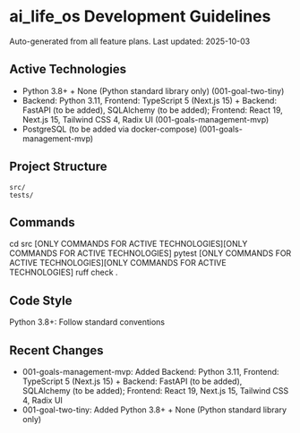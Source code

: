 # ai_life_os Development Guidelines

Auto-generated from all feature plans. Last updated: 2025-10-03

## Active Technologies
- Python 3.8+ + None (Python standard library only) (001-goal-two-tiny)
- Backend: Python 3.11, Frontend: TypeScript 5 (Next.js 15) + Backend: FastAPI (to be added), SQLAlchemy (to be added); Frontend: React 19, Next.js 15, Tailwind CSS 4, Radix UI (001-goals-management-mvp)
- PostgreSQL (to be added via docker-compose) (001-goals-management-mvp)

## Project Structure
```
src/
tests/
```

## Commands
cd src [ONLY COMMANDS FOR ACTIVE TECHNOLOGIES][ONLY COMMANDS FOR ACTIVE TECHNOLOGIES] pytest [ONLY COMMANDS FOR ACTIVE TECHNOLOGIES][ONLY COMMANDS FOR ACTIVE TECHNOLOGIES] ruff check .

## Code Style
Python 3.8+: Follow standard conventions

## Recent Changes
- 001-goals-management-mvp: Added Backend: Python 3.11, Frontend: TypeScript 5 (Next.js 15) + Backend: FastAPI (to be added), SQLAlchemy (to be added); Frontend: React 19, Next.js 15, Tailwind CSS 4, Radix UI
- 001-goal-two-tiny: Added Python 3.8+ + None (Python standard library only)

<!-- MANUAL ADDITIONS START -->
<!-- MANUAL ADDITIONS END -->
